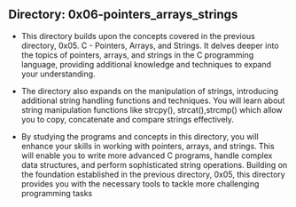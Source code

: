 ## Directory: 0x06-pointers_arrays_strings

- This directory builds upon the concepts covered in the previous directory, 0x05. C - Pointers, Arrays, and Strings. It delves deeper into the topics of pointers, arrays, and strings in the C programming language, providing additional knowledge and techniques to expand your understanding.

- The directory also expands on the manipulation of strings, introducing additional string handling functions and techniques. You will learn about string manipulation functions like strcpy(), strcat(),strcmp() which allow you to copy, concatenate and compare strings effectively.

- By studying the programs and concepts in this directory, you will enhance your skills in working with pointers, arrays, and strings. This will enable you to write more advanced C programs, handle complex data structures, and perform sophisticated string operations. Building on the foundation established in the previous directory, 0x05, this directory provides you with the necessary tools to tackle more challenging programming tasks